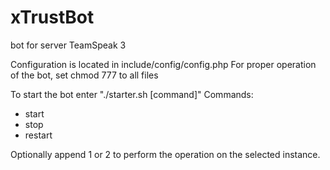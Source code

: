 # xTrustBot
bot for server TeamSpeak 3

Configuration is located in include/config/config.php
For proper operation of the bot, set chmod 777 to all files 

To start the bot enter "./starter.sh [command]"
Commands: 
- start 
- stop
- restart

Optionally append 1 or 2 to perform the operation on the selected instance.


